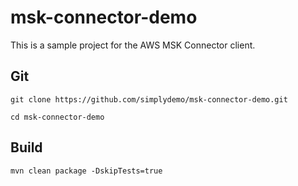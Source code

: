 # msk-connector-demo
This is a sample project for the AWS MSK Connector client.

## Git
```
git clone https://github.com/simplydemo/msk-connector-demo.git

cd msk-connector-demo
```

## Build

```
mvn clean package -DskipTests=true
```